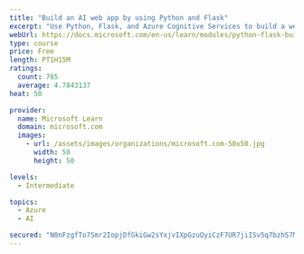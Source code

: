 ```yaml
---
title: "Build an AI web app by using Python and Flask"
excerpt: "Use Python, Flask, and Azure Cognitive Services to build a web app that incorporates AI"
webUrl: https://docs.microsoft.com/en-us/learn/modules/python-flask-build-ai-web-app/
type: course
price: Free
length: PT1H15M
ratings:
  count: 765
  average: 4.7843137
heat: 50

provider:
  name: Microsoft Learn
  domain: microsoft.com
  images:
    - url: /assets/images/organizations/microsoft.com-50x50.jpg
      width: 50
      height: 50

levels:
  - Intermediate

topics:
  - Azure
  - AI

secured: "N0nFzgfTo7Smr2IopjDfGkiGw2sYxjvIXpGzuQyiCzF7UR7jiISv5q7bzhS7Mhvyc2W80HehkxPuWHonbZ7JwWX1e3KnMh6m82Kf8j5MGnaMI0X4Rg/ZXi4ALKjCSqDhKMoc9Es7g0sLLHgtuqov3woDjWiWtW/wbad7NuPTXj5OeU3z+XVG7QA6GKJ7xfPkzfnOqxoUwoSaDQA+uFUDEDh+zQj0MIB3bwg9xIfeo/P5uP8Cv7GWjhCe+lmm3sLsOi5adaF8CRgGnTqvYN+9E9M12mqs1KsNbxT/rP5Awtgr4fZiN2kwov79XRPLGD4A/3042fZWRffe//1Q7atIvNOt79k6c4khUcxSTJi1PdOyzhpLxC6ySH8yMwFSuDClC5/Cy6Q+zGCTQ+IA4daidtPDeMUHhSQP8JOJNzR+l/s=;pryF3C7vZ1G/J1/YHCqs0A=="
---
```


